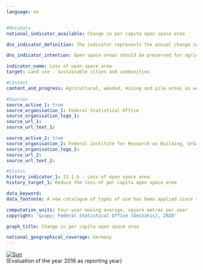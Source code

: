 ```yaml
---                   
language: en                   


#Metadata                   
national_indicator_available: Change in per capita open space area                   

dns_indicator_definition: The indicator represents the annual change in the per capita open space area in square metres as a four-year moving average.<sub> Text from the Indicator Report 2018</sub>                   

dns_indicator_intention: Open space areas should be preserved for agricultural and forestry use, as cultural and natural landscapes as well as recreation areas. For this reason, the decline in the per capita open space area should be reduced. A reduction in the loss of open space area indicates the success of measures to strengthen inner-urban development and thereby conserve agricultural, wooded and water areas for agriculture and forestry, nature conservation and recreational use by the population.<sub> Text from the Indicator Report 2018</sub>                   

indicator_name: Loss of open space area                   
target: Land use - Sustainable cities and communities                   

#Content                    
content_and_progress: Agricultural, wooded, mining and pile areas as well as water areas in the form of flowing and standing waters are referred to as open space areas. Therefore, all areas not covered by the category of housing and transport area are included. A distinction must be made between open space areas, and open areas as well as housing open areas, such as cemeteries, gardens, parks, green spaces or wildlife preserves, which – although they are non-built-up areas – are considered part of the housing and transport area. Therefore, if buildings are erected in gardens, parks or green spaces, this development will not be reflected in this indicator. However, such a development would increase the population density. In this respect, the indicator “Loss of open space area” corresponds to indicators 11.1.a “Expansion of housing and transport area “ and 11.1.c “Density of settlements”.<br><br>The data sources for the indicator are the population figures and the area survey by type of actual use compiled by the Federal Statistical Office. Since population data at regional level are used for the calculation, the 2011 census caused a jump in the time series. Moreover, changes in the methodology of the official land registers in the Länder have increasingly resulted in the reclassification of areas in previous years. To smooth out these effects and to establish the long-term trend, a four-year moving average is calculated, which covers the four preceding years.<br><br>Regarding the area survey by type of actual use, a methodological change in the survey basis took place in 2016, so that the comparability of the data with previous years is limited from 2016 onwards. For this reason, the development of the indicator in 2016 is shown only as a four-year moving average.<br><br>The distinction between “rural” and “non-rural” is based on a type classification of the Thünen Institute. This classification allocates a degree of “ruralness” to rural districts and towns not attached to an administrative district – based on spatial characteristics such as “density of settlements”, “share of agricultural and forestry area” and “location relative to the centres”.<br><br>In the period under review, the loss of per capita open space area declined on average nationwide. Whereas the four-year moving average for 2004 was still around 5 square metres per capita and year, the current average for 2015 is only about 2.9 square metres.<br><br>Although subject to a similar trend, considerable differences can be observed between rural and non-rural district types in terms of the scope of change. For instance, the loss of open space area per capita and year in rural district types decreased from above 7 to slightly over 4 square metres. In the non-rural district types, it fell from just under 2 to around 1 square metre. In this context, it is important to remember that non-rural districts and towns not attached to an administrative district have much less open space area such as forests or agricultural land than rural areas. In addition, demographic trends develop at differing rates and have a corresponding impact on the indicator. Whereas the majority of rural regions in the period under review reported a decline in population, the population figures in non-rural regions as a whole increased slightly.<sub> Text from the Indicator Report 2018</sub>                   

#Sources
source_active_1: true                           
source_organisation_1: Federal Statistical Office                           
source_organisation_logo_1:                            
source_url_1:                            
source_url_text_1:                            

source_active_2: true                           
source_organisation_2: Federal Institute for Research on Building, Urban Affairs and Spatial Development                           
source_organisation_logo_2:                            
source_url_2:                            
source_url_text_2:                            

#Status                   
history_indicator_1: 11.1.b - Loss of open space area                   
history_target_1: Reduce the loss of per capita open space area

data_keyword:                    
data_footnote: A new catalogue of types of use has been applied since the data basis was changed as of 31 December 2016 so that the relevant change from 2015 to 2016 cannot be determined. Comparability over time is therefore very limited                   

computation_units: Four-year moving average, square metres per year                   
copyright: '&copy; Federal Statistical Office (Destatis), 2020'                   

graph_title: Change in per capita open space area                   

national_geographical_coverage: Germany                   
---
```

<div>                           
  <div class="my-header">                           
    <a href="https://nachhaltige-entwicklung-deutschland.github.io/open-sdg-site-starter/status/"><img src="https://g205sdgs.github.io/sdg-indicators/public/Wettersymbole/Sonne.png" alt="Sun" />                           
    </a>                           
  </div>
  <div class="my-header-note">
    <span>(Evaluation of the year 2016 as reporting year)</span>
  </div>                           
</div>